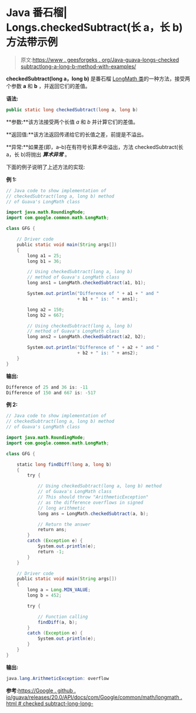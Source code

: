 # Java 番石榴| Longs.checkedSubtract(长 a，长 b)方法带示例

> 原文:[https://www . geesforgeks . org/Java-guava-longs-checked subtractlong-a-long-b-method-with-examples/](https://www.geeksforgeeks.org/java-guava-longs-checkedsubtractlong-a-long-b-method-with-examples/)

**checkedSubtract(long a，long b)** 是番石榴 [LongMath 类](https://www.geeksforgeeks.org/longmath-class-guava-java/)的一种方法，接受两个参数 **a** 和 **b** ，并返回它们的差值。

**语法:**

```java
public static long checkedSubtract(long a, long b)

```

**参数:**该方法接受两个长值 *a* 和 *b* 并计算它们的差值。

**返回值:**该方法返回传递给它的长值之差，前提是不溢出。

**异常:**如果差(即，a–b)在有符号长算术中溢出，方法 checkedSubtract(长 a，长 b)将抛出 ***算术异常*** 。

下面的例子说明了上述方法的实现:

**例 1:**

```java
// Java code to show implementation of
// checkedSubtract(long a, long b) method
// of Guava's LongMath class

import java.math.RoundingMode;
import com.google.common.math.LongMath;

class GFG {

    // Driver code
    public static void main(String args[])
    {
        long a1 = 25;
        long b1 = 36;

        // Using checkedSubtract(long a, long b)
        // method of Guava's LongMath class
        long ans1 = LongMath.checkedSubtract(a1, b1);

        System.out.println("Difference of " + a1 + " and "
                           + b1 + " is: " + ans1);

        long a2 = 150;
        long b2 = 667;

        // Using checkedSubtract(long a, long b)
        // method of Guava's LongMath class
        long ans2 = LongMath.checkedSubtract(a2, b2);

        System.out.println("Difference of " + a2 + " and "
                           + b2 + " is: " + ans2);
    }
}
```

**输出:**

```java
Difference of 25 and 36 is: -11
Difference of 150 and 667 is: -517

```

**例 2:**

```java
// Java code to show implementation of
// checkedSubtract(long a, long b) method
// of Guava's LongMath class

import java.math.RoundingMode;
import com.google.common.math.LongMath;

class GFG {

    static long findDiff(long a, long b)
    {
        try {

            // Using checkedSubtract(long a, long b) method
            // of Guava's LongMath class
            // This should throw "ArithmeticException"
            // as the difference overflows in signed
            // long arithmetic
            long ans = LongMath.checkedSubtract(a, b);

            // Return the answer
            return ans;
        }
        catch (Exception e) {
            System.out.println(e);
            return -1;
        }
    }

    // Driver code
    public static void main(String args[])
    {
        long a = Long.MIN_VALUE;
        long b = 452;

        try {

            // Function calling
            findDiff(a, b);
        }
        catch (Exception e) {
            System.out.println(e);
        }
    }
}
```

**输出:**

```java
java.lang.ArithmeticException: overflow

```

**参考:**[https://Google . github . io/guava/releases/20.0/API/docs/com/Google/common/math/longmath . html # checked subtract-long-long-](https://google.github.io/guava/releases/20.0/api/docs/com/google/common/math/LongMath.html#checkedSubtract-long-long-)